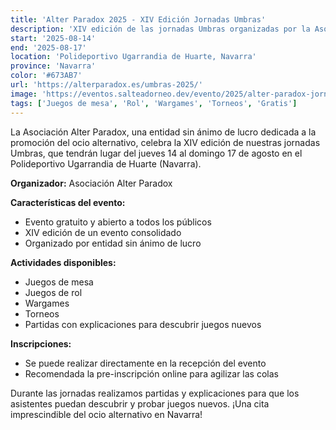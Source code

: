 ```yaml
---
title: 'Alter Paradox 2025 - XIV Edición Jornadas Umbras'
description: 'XIV edición de las jornadas Umbras organizadas por la Asociación Alter Paradox en Navarra.'
start: '2025-08-14'
end: '2025-08-17'
location: 'Polideportivo Ugarrandia de Huarte, Navarra'
province: 'Navarra'
color: '#673AB7'
url: 'https://alterparadox.es/umbras-2025/'
image: 'https://eventos.salteadorneo.dev/evento/2025/alter-paradox-jornadas-umbras.png'
tags: ['Juegos de mesa', 'Rol', 'Wargames', 'Torneos', 'Gratis']
---
```


La Asociación Alter Paradox, una entidad sin ánimo de lucro dedicada a la promoción del ocio alternativo, celebra la XIV edición de nuestras jornadas Umbras, que tendrán lugar del jueves 14 al domingo 17 de agosto en el Polideportivo Ugarrandia de Huarte (Navarra).

**Organizador:** Asociación Alter Paradox

**Características del evento:**
- Evento gratuito y abierto a todos los públicos
- XIV edición de un evento consolidado
- Organizado por entidad sin ánimo de lucro

**Actividades disponibles:**
- Juegos de mesa
- Juegos de rol
- Wargames
- Torneos
- Partidas con explicaciones para descubrir juegos nuevos

**Inscripciones:**
- Se puede realizar directamente en la recepción del evento
- Recomendada la pre-inscripción online para agilizar las colas

Durante las jornadas realizamos partidas y explicaciones para que los asistentes puedan descubrir y probar juegos nuevos. ¡Una cita imprescindible del ocio alternativo en Navarra!
